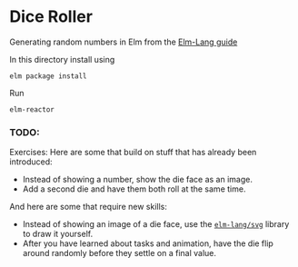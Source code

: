 # Dice Roller

Generating random numbers in Elm from the [Elm-Lang guide](https://guide.elm-lang.org/architecture/effects/random.html)

In this directory install using
```
elm package install
```

Run
```
elm-reactor
```

### TODO:

Exercises: Here are some that build on stuff that has already been introduced:

- Instead of showing a number, show the die face as an image.
- Add a second die and have them both roll at the same time.

And here are some that require new skills:

- Instead of showing an image of a die face, use the [`elm-lang/svg`](https://github.com/elm-lang/svg) library to draw it yourself.
- After you have learned about tasks and animation, have the die flip around randomly before they settle on a final value.